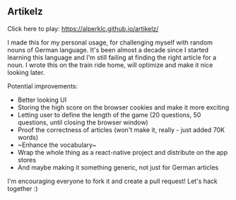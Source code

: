 ## Artikelz

Click here to play: https://alperklc.github.io/artikelz/

I made this for my personal usage, for challenging myself with random nouns of German language. It's been almost a decade since I started learning this language and I'm still failing at finding the right article for a noun. I wrote this on the train ride home, will optimize and make it nice looking later.

Potential improvements:
- Better looking UI
- Storing the high score on the browser cookies and make it more exciting
- Letting user to define the length of the game (20 questions, 50 questions, until closing the browser window)
- Proof the correctness of articles (won't make it, really - just added 70K words)
- ~Enhance the vocabulary~
- Wrap the whole thing as a react-native project and distribute on the app stores
- And maybe making it something generic, not just for German articles


I'm encouraging everyone to fork it and create a pull request! Let's hack together :)
